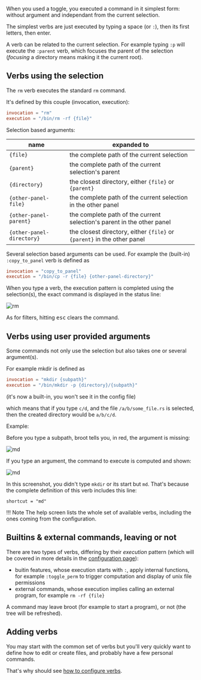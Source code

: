 
When you used a toggle, you executed a command in it simplest form: without argument and independant from the current selection.

The simplest verbs are just executed by typing a space (or `:`), then its first letters, then enter.

A verb can be related to the current selection. For example typing `:p` will execute the `:parent` verb, which focuses the parent of the selection (*focusing* a directory means making it the current root).

## Verbs using the selection

The `rm` verb executes the standard `rm` command.

It's defined by this couple (invocation, execution):

```toml
invocation = "rm"
execution = "/bin/rm -rf {file}"
```

Selection based arguments:

name | expanded to
-|-
`{file}` | the complete path of the current selection
`{parent}` | the complete path of the current selection's parent
`{directory}` | the closest directory, either `{file}` or `{parent}`
`{other-panel-file}` | the complete path of the current selection in the other panel
`{other-panel-parent}` | the complete path of the current selection's parent in the other panel
`{other-panel-directory}` | the closest directory, either `{file}` or `{parent}` in the other panel

Several selection based arguments can be used. For example the (built-in) `:copy_to_panel` verb is defined as

```toml
invocation = "copy_to_panel"
execution = "/bin/cp -r {file} {other-panel-directory}"
```

When you type a verb, the execution pattern is completed using the selection(s), the exact command is displayed in the status line:

![rm](../img/20190305-rm.png)

As for filters, hitting <kbd>esc</kbd> clears the command.


## Verbs using user provided arguments

Some commands not only use the selection but also takes one or several argument(s).

For example mkdir is defined as

```toml
invocation = "mkdir {subpath}"
execution = "/bin/mkdir -p {directory}/{subpath}"
```

(it's now a built-in, you won't see it in the config file)

which means that if you type `c/d`, and the file `/a/b/some_file.rs` is selected, then the created directory would be `a/b/c/d`.

Example:

Before you type a subpath, broot tells you, in red, the argument is missing:

![md](../img/20191112-md-missing-subpath.png)

If you type an argument, the command to execute is computed and shown:

![md](../img/20191112-md-list.png)

In this screenshot, you didn't type `mkdir` or its start but `md`. That's because the complete definition of this verb includes this line:

	shortcut = "md"

!!!	Note
	The help screen lists the whole set of available verbs, including the ones coming from the configuration.

## Builtins & external commands, leaving or not

There are two types of verbs, differing by their *execution* pattern (which will be covered in more details in the [configuration page](configuration.md#verbs)):

* buitin features, whose execution starts with `:`, apply internal functions, for example `:toggle_perm` to trigger computation and display of unix file permissions
* external commands, whose execution implies calling an external program, for example `rm -rf {file}`

A command may leave broot (for example to start a program), or not (the tree will be refreshed).

## Adding verbs

You may start with the common set of verbs but you'll very quickly want to define how to edit or create files, and probably have a few personal commands.

That's why should see [how to configure verbs](../conf_file/#verbs).
